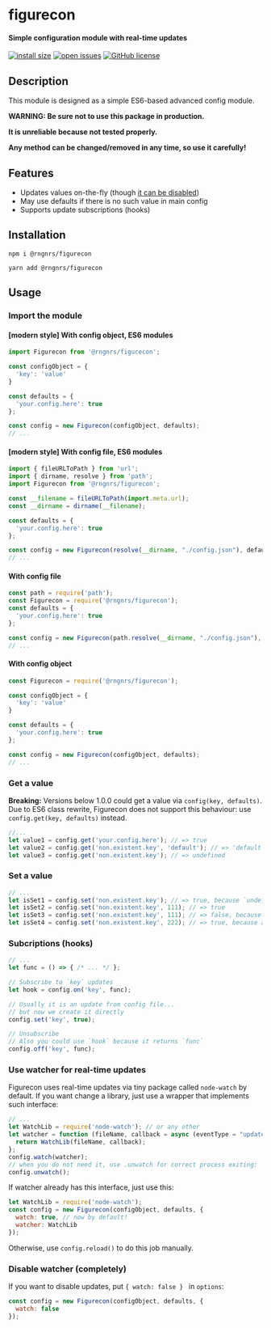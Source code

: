 # figurecon
#### Simple configuration module with real-time updates

[![install size](https://packagephobia.com/badge?p=@rngnrs/figurecon)](https://packagephobia.com/result?p=@rngnrs/figurecon)
[![open issues](https://img.shields.io/github/issues/rngnrs/figurecon)](https://github.com/rngnrs/figurecon/issues)
[![GitHub license](https://img.shields.io/github/license/rngnrs/figurecon)](https://github.com/rngnrs/figurecon/blob/master/LICENSE)

## Description
This module is designed as a simple ES6-based advanced config module.

**WARNING: Be sure not to use this package in production.**

**It is unreliable because not tested properly.**

**Any method can be changed/removed in any time, so use it carefully!**

## Features
- Updates values on-the-fly (though [it can be disabled](#disable-watcher-completely))
- May use defaults if there is no such value in main config
- Supports update subscriptions (hooks)

## Installation
```shell script
npm i @rngnrs/figurecon

yarn add @rngnrs/figurecon
```

## Usage

### Import the module

#### [modern style] With config object, ES6 modules
```js
import Figurecon from '@rngnrs/figurecon';

const configObject = {
  'key': 'value'
}

const defaults = {
  'your.config.here': true
};

const config = new Figurecon(configObject, defaults);
// ...
```

#### [modern style] With config file, ES6 modules
```js
import { fileURLToPath } from 'url';
import { dirname, resolve } from 'path';
import Figurecon from '@rngnrs/figurecon';

const __filename = fileURLToPath(import.meta.url);
const __dirname = dirname(__filename);

const defaults = {
  'your.config.here': true
};

const config = new Figurecon(resolve(__dirname, "./config.json"), defaults);
// ...
```

#### With config file
```js
const path = require('path');
const Figurecon = require('@rngnrs/figurecon');
const defaults = {
  'your.config.here': true
};

const config = new Figurecon(path.resolve(__dirname, "./config.json"), defaults);
// ...
```

#### With config object
```js
const Figurecon = require('@rngnrs/figurecon');

const configObject = {
  'key': 'value'
}

const defaults = {
  'your.config.here': true
};

const config = new Figurecon(configObject, defaults);
// ...
```

### Get a value
**Breaking:** Versions below 1.0.0 could get a value via `config(key, defaults)`.
Due to ES6 class rewrite, Figurecon does not support this behaviour:
use `config.get(key, defaults)` instead.
```js
//...
let value1 = config.get('your.config.here'); // => true
let value2 = config.get('non.existent.key', 'default'); // => 'default'
let value3 = config.get('non.existent.key'); // => undefined
```

### Set a value
```js
// ...
let isSet1 = config.set('non.existent.key'); // => true, because `undefined` is value too
let isSet2 = config.set('non.existent.key', 111); // => true
let isSet3 = config.set('non.existent.key', 111); // => false, because already has this value
let isSet4 = config.set('non.existent.key', 222); // => true, because another value
```

### Subcriptions (hooks)
```js
// ...
let func = () => { /* ... */ };

// Subscribe to `key` updates
let hook = config.on('key', func);

// Usually it is an update from config file...
// but now we create it directly
config.set('key', true);

// Unsubscribe
// Also you could use `hook` because it returns `func`
config.off('key', func);
```

### Use watcher for real-time updates
Figurecon uses real-time updates via tiny package called `node-watch` by default.
If you want change a library, just use a wrapper that implements such interface:
```js
// ...
let WatchLib = require('node-watch'); // or any other
let watcher = function (fileName, callback = async (eventType = "update", fileName) => {}) {
  return WatchLib(fileName, callback);
};
config.watch(watcher);
// when you do not need it, use .unwatch for correct process exiting:
config.unwatch();
```
If watcher already has this interface, just use this:
```js
let WatchLib = require('node-watch');
const config = new Figurecon(configObject, defaults, {
  watch: true, // now by default!
  watcher: WatchLib
});
```
Otherwise, use `config.reload()` to do this job manually.

### Disable watcher (completely)
If you want to disable updates, put `{ watch: false } ` in `options`:
```js
const config = new Figurecon(configObject, defaults, {
  watch: false
});
```
